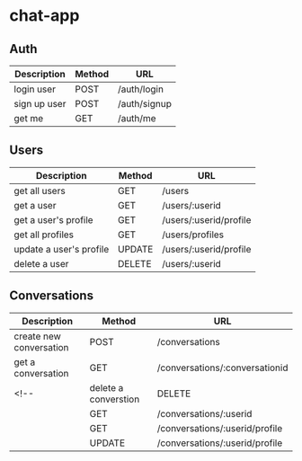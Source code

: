 # chat-app

## Auth

| Description | Method      | URL |
| ----------- | ----------- | ---- |
| login user      |  POST      | /auth/login | 
| sign up user    |  POST      | /auth/signup|
| get me    |  GET      | /auth/me|

## Users

| Description | Method      | URL |
| ----------- | ----------- | ---- |
| get all users |  GET      | /users | 
| get a user    |  GET      | /users/:userid |
| get a user's profile |  GET | /users/:userid/profile | 
| get all profiles |  GET | /users/profiles | 
| update a user's profile |  UPDATE   | /users/:userid/profile |
| delete a user |  DELETE   | /users/:userid |      

## Conversations

| Description | Method      | URL |
| ----------- | ----------- | ---- |
| create new conversation | POST      | /conversations | 
| get a conversation |  GET      | /conversations/:conversationid | 
<!-- | delete a converstion |  DELETE   | /conversations/:userid |   
|             |  GET      | /conversations/:userid |
|             |  GET      | /conversations/:userid/profile | 
|             |  UPDATE   | /conversations/:userid/profile | -->